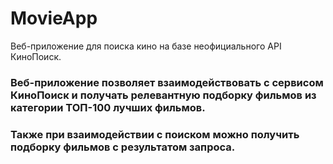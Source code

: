 # MovieApp
Веб-приложение для поиска кино на базе неофициального API КиноПоиск.
### Веб-приложение позволяет взаимодействовать с сервисом КиноПоиск и получать релевантную подборку фильмов из категории ТОП-100 лучших фильмов.

### Также при взаимодействии с поиском можно получить подборку фильмов с результатом запроса.
